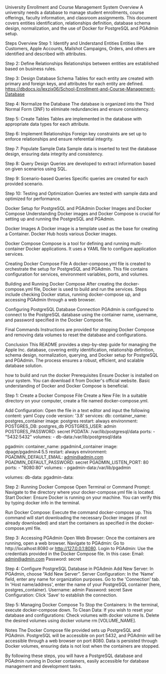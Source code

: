 University Enrollment and Course Management System
Overview A university needs a database to manage student enrollments, course offerings, faculty information, and classroom assignments. This document covers entities identification, relationships definition, database schema design, normalization, and the use of Docker for PostgreSQL and PGAdmin setup.

Steps Overview Step 1: Identify and Understand Entities Entities like Customers, Apple Accounts, Mailshot Campaigns, Orders, and others are identified and described with attributes.

Step 2: Define Relationships Relationships between entities are established based on business rules.

Step 3: Design Database Schema Tables for each entity are created with primary and foreign keys, and attributes for each entity are defined. https://dbdocs.io/lexzix06/School-Enrollment-and-Course-Management-Database

Step 4: Normalize the Database The database is organized into the Third Normal Form (3NF) to eliminate redundancies and ensure consistency.

Step 5: Create Tables Tables are implemented in the database with appropriate data types for each attribute.

Step 6: Implement Relationships Foreign key constraints are set up to enforce relationships and ensure referential integrity.

Step 7: Populate Sample Data Sample data is inserted to test the database design, ensuring data integrity and consistency.

Step 8: Query Design Queries are developed to extract information based on given scenarios using SQL.

Step 9: Scenario-based Queries Specific queries are created for each provided scenario.

Step 10: Testing and Optimization Queries are tested with sample data and optimized for performance.

Docker Setup for PostgreSQL and PGAdmin Docker Images and Docker Compose Understanding Docker images and Docker Compose is crucial for setting up and running the PostgreSQL and PGAdmin.

Docker Images A Docker image is a template used as the base for creating a Container. Docker Hub hosts various Docker images.

Docker Compose Compose is a tool for defining and running multi-container Docker applications. It uses a YAML file to configure application services.

Creating Docker Compose File A docker-compose.yml file is created to orchestrate the setup for PostgreSQL and PGAdmin. This file contains configuration for services, environment variables, ports, and volumes.

Building and Running Docker Compose After creating the docker-compose.yml file, Docker is used to build and run the services. Steps include checking Docker status, running docker-compose up, and accessing PGAdmin through a web browser.

Configuring PostgreSQL Database Connection PGAdmin is configured to connect to the PostgreSQL database using the container name, username, and password specified in the Docker Compose file.

Final Commands Instructions are provided for stopping Docker Compose and removing data volumes to reset the database and configurations.

Conclusion This README provides a step-by-step guide for managing the Apple Inc. database, covering entity identification, relationship definition, schema design, normalization, querying, and Docker setup for PostgreSQL and PGAdmin. The process ensures a robust, efficient, and scalable database solution.

how to build and run the docker
Prerequisites Ensure Docker is installed on your system. You can download it from Docker's official website. Basic understanding of Docker and Docker Compose is beneficial.

Step 1: Create a Docker Compose File Create a New File: In a suitable directory on your computer, create a file named docker-compose.yml.

Add Configuration: Open the file in a text editor and input the following content: yaml Copy code version: '3.8' services: db: container_name: postgres_container image: postgres restart: always environment: POSTGRES_DB: postgres_db POSTGRES_USER: admin POSTGRES_PASSWORD: secret PGDATA: /var/lib/postgresql/data ports: - "5432:5432" volumes: - db-data:/var/lib/postgresql/data

pgadmin: container_name: pgadmin4_container image: dpage/pgadmin4:5.5 restart: always environment: PGADMIN_DEFAULT_EMAIL: admin@admin.com PGADMIN_DEFAULT_PASSWORD: secret PGADMIN_LISTEN_PORT: 80 ports: - "8080:80" volumes: - pgadmin-data:/var/lib/pgadmin

volumes: db-data: pgadmin-data:

Step 2: Running Docker Compose Open Terminal or Command Prompt: Navigate to the directory where your docker-compose.yml file is located. Start Docker: Ensure Docker is running on your machine. You can verify this by typing docker info in the terminal.

Run Docker Compose: Execute the command docker-compose up. This command will start downloading the necessary Docker images (if not already downloaded) and start the containers as specified in the docker-compose.yml file.

Step 3: Accessing PGAdmin Open Web Browser: Once the containers are running, open a web browser. Navigate to PGAdmin: Go to http://localhost:8080 or http://127.0.0.1:8080. Login to PGAdmin: Use the credentials provided in the Docker Compose file. In this case: Email: admin@admin.com Password: secret

Step 4: Configure PostgreSQL Database in PGAdmin Add New Server: In PGAdmin, choose “Add New Server”. Server Configuration: In the 'Name' field, enter any name for organization purposes. Go to the 'Connection' tab. In 'Host name/address', enter the name of your PostgreSQL container (here, postgres_container). Username: admin Password: secret Save Configuration: Click 'Save' to establish the connection.

Step 5: Managing Docker Compose To Stop the Containers: In the terminal, execute docker-compose down. To Clean Data: If you wish to reset your database and configurations: Check volumes with docker volume ls. Delete the desired volumes using docker volume rm [VOLUME_NAME].

Notes
The Docker Compose file provided sets up PostgreSQL and PGAdmin. PostgreSQL will be accessible on port 5432, and PGAdmin will be accessible through a web browser on port 8080. Data is persisted through Docker volumes, ensuring data is not lost when the containers are stopped.

By following these steps, you will have a PostgreSQL database and PGAdmin running in Docker containers, easily accessible for database management and development tasks.
